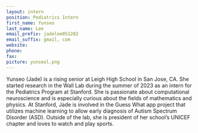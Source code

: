 ```yaml
---
layout: intern
position: Pediatrics Intern
first_name: Yunseo
last_name: Lee
email_prefix: jadelee051202
email_suffix: gmail, com
website:
phone:
fax:
picture: yunseol.png
---
```


Yunseo (Jade) is a rising senior at Leigh High School in San Jose, CA. She started research in the Wall Lab during the summer of 2023 as an intern for the Pediatrics Program at Stanford. She is passionate about computational neuroscience and is especially curious about the fields of mathematics and physics. At Stanford, Jade is involved in the Guess What app project that utilizes machine learning to allow early diagnosis of Autism Spectrum Disorder (ASD). Outside of the lab, she is president of her school’s UNICEF chapter and loves to watch and play sports.
